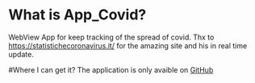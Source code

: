 # What is App_Covid?
WebView App for keep tracking of the spread of covid. Thx to https://statistichecoronavirus.it/ for the amazing site and his in real time update.

#Where I can get it?
The application is only avaible on <a href="https://github.com/Swampy469/App_Covid">GitHub</a>
